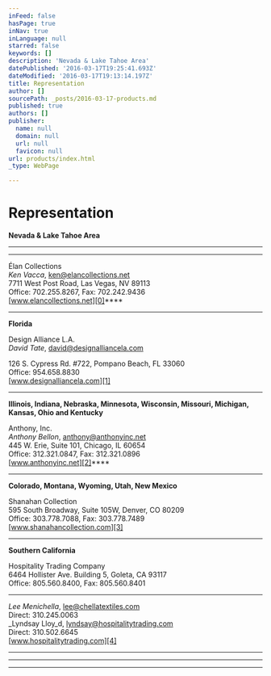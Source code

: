 ```yaml
---
inFeed: false
hasPage: true
inNav: true
inLanguage: null
starred: false
keywords: []
description: 'Nevada & Lake Tahoe Area'
datePublished: '2016-03-17T19:25:41.693Z'
dateModified: '2016-03-17T19:13:14.197Z'
title: Representation
author: []
sourcePath: _posts/2016-03-17-products.md
published: true
authors: []
publisher:
  name: null
  domain: null
  url: null
  favicon: null
url: products/index.html
_type: WebPage

---
```

# Representation

**Nevada & Lake Tahoe Area**

****

****

Élan Collections  
_Ken Vacca_, ken@elancollections.net  
7711 West Post Road, Las Vegas, NV 89113  
Office: 702.255.8267, Fax: 702.242.9436  
[www.elancollections.net][0]****

****

**Florida**

Design Alliance L.A.  
_David Tate_, david@designalliancela.com
  
126 S. Cypress Rd. \#722, 
Pompano Beach, FL 33060  
Office: 954.658.8830  
[www.designalliancela.com][1]

****

**Illinois, Indiana, Nebraska, Minnesota, Wisconsin, Missouri, Michigan, Kansas, Ohio and Kentucky**

Anthony, Inc.  
_Anthony Bellon_, anthony@anthonyinc.net  
445 W. Erie, Suite 101, Chicago, IL 60654  
Office: 312.321.0847, Fax: 312.321.0896  
[www.anthonyinc.net][2]****

****

**Colorado, Montana, Wyoming, Utah, New Mexico**

Shanahan Collection  
595 South Broadway, Suite 105W, Denver, CO 80209  
Office: 303.778.7088, Fax: 303.778.7489  
[www.shanahancollection.com][3]

****

**Southern California**

Hospitality Trading Company  
6464 Hollister Ave. Building 5, Goleta, CA 93117  
Office: 805.560.8400, Fax: 805.560.8401

****

_Lee Menichella_, lee@chellatextiles.com  
Direct: 310.245.0063  
_Lyndsay Lloy_d, lyndsay@hospitalitytrading.com  
Direct: 310.502.6645  
[www.hospitalitytrading.com][4]

****

****

****

[0]: www.elancollections.net
[1]: www.designalliancela.com/placeswego.html
[2]: www.anthonyinc.net
[3]: www.shanahancollection.com
[4]: www.hospitalitytrading.com